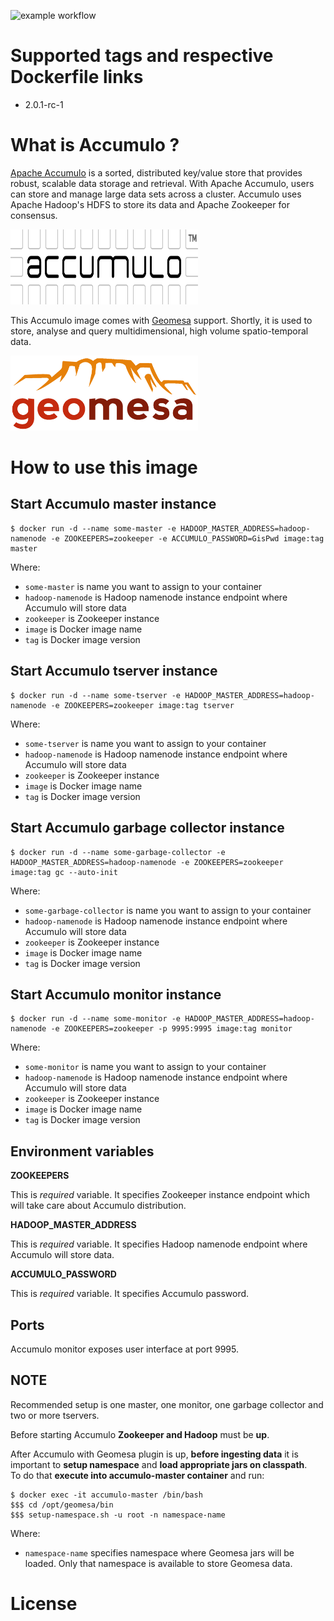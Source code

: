 ![example workflow](https://github.com/dalmatialab/accumulo/actions/workflows/main.yml/badge.svg)


# Supported tags and respective Dockerfile links

 - 2.0.1-rc-1

# What is Accumulo ? 

[Apache Accumulo](https://accumulo.apache.org/) is a sorted, distributed key/value store that provides robust, scalable data storage and retrieval. With Apache Accumulo, users can store and manage large data sets across a cluster. Accumulo uses Apache Hadoop's HDFS to store its data and Apache Zookeeper for consensus.  

<img src="https://github.com/dalmatialab/accumulo/blob/b3bd964f5d5319df37dc91a91af9c530d66fcff2/logo.png?raw=true" width="300" height="120">

This Accumulo image comes with [Geomesa](https://www.geomesa.org/) support. Shortly, it is used to store, analyse and query multidimensional, high volume spatio-temporal data.  

<img src = "https://github.com/dalmatialab/accumulo/blob/b3bd964f5d5319df37dc91a91af9c530d66fcff2/logo1.png?raw=true" width="300" height="120">

# How to use this image

## Start Accumulo master instance

    $ docker run -d --name some-master -e HADOOP_MASTER_ADDRESS=hadoop-namenode -e ZOOKEEPERS=zookeeper -e ACCUMULO_PASSWORD=GisPwd image:tag master

Where:

 - `some-master` is name you want to assign to your container
 - `hadoop-namenode` is Hadoop namenode instance endpoint where Accumulo will store data
 - `zookeeper` is Zookeeper instance 
 - `image` is Docker image name
 - `tag` is Docker image version

## Start Accumulo tserver instance

    $ docker run -d --name some-tserver -e HADOOP_MASTER_ADDRESS=hadoop-namenode -e ZOOKEEPERS=zookeeper image:tag tserver

Where:

 - `some-tserver` is name you want to assign to your container
 - `hadoop-namenode` is Hadoop namenode instance endpoint where Accumulo will store data
 - `zookeeper` is Zookeeper instance 
 - `image` is Docker image name
 - `tag` is Docker image version

## Start Accumulo garbage collector instance

    $ docker run -d --name some-garbage-collector -e HADOOP_MASTER_ADDRESS=hadoop-namenode -e ZOOKEEPERS=zookeeper image:tag gc --auto-init

Where:

 - `some-garbage-collector` is name you want to assign to your container
 - `hadoop-namenode` is Hadoop namenode instance endpoint where Accumulo will store data
 - `zookeeper` is Zookeeper instance 
 - `image` is Docker image name
 - `tag` is Docker image version

## Start Accumulo monitor instance

    $ docker run -d --name some-monitor -e HADOOP_MASTER_ADDRESS=hadoop-namenode -e ZOOKEEPERS=zookeeper -p 9995:9995 image:tag monitor

Where:

 - `some-monitor` is name you want to assign to your container
 - `hadoop-namenode` is Hadoop namenode instance endpoint where Accumulo will store data
 - `zookeeper` is Zookeeper instance 
 - `image` is Docker image name
 - `tag` is Docker image version

## Environment variables

**ZOOKEEPERS**

This is *required* variable. It specifies Zookeeper instance endpoint which will take care about Accumulo distribution.

**HADOOP_MASTER_ADDRESS**

This is *required* variable. It specifies Hadoop namenode endpoint where Accumulo will store data.

**ACCUMULO_PASSWORD**

This is *required* variable. It specifies Accumulo password.

## Ports

Accumulo monitor exposes user interface at port 9995.

## NOTE

Recommended setup is one master, one monitor, one garbage collector and two or more tservers.  

Before starting Accumulo **Zookeeper and Hadoop** must be **up**.  

After Accumulo with Geomesa plugin is up, **before ingesting data** it is important to **setup namespace** and **load appropriate jars on classpath**.  
To do that **execute into accumulo-master container** and run:

	$ docker exec -it accumulo-master /bin/bash
    $$$ cd /opt/geomesa/bin
	$$$ setup-namespace.sh -u root -n namespace-name

Where:

 - `namespace-name` specifies namespace where Geomesa jars will be loaded. Only that namespace is available to store Geomesa data.

# License

